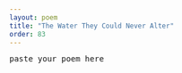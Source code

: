```yaml
---
layout: poem
title: "The Water They Could Never Alter"
order: 83
---
```


<pre>
paste your poem here
</pre>
